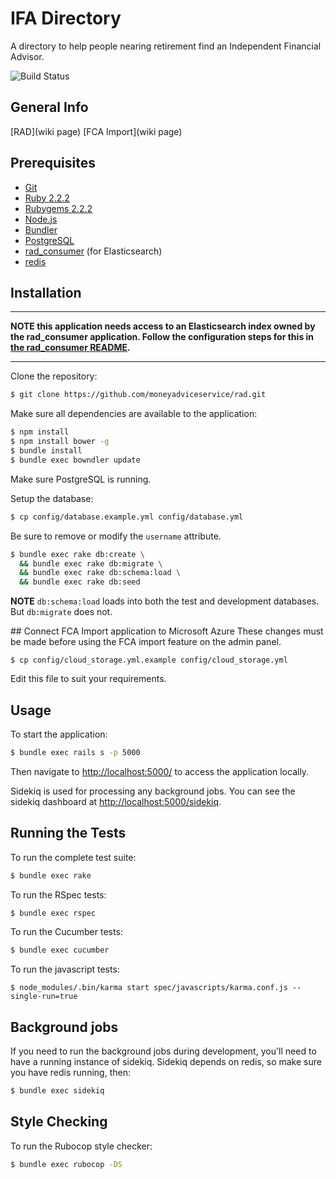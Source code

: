 # IFA Directory

A directory to help people nearing retirement find an Independent Financial Advisor.

![Build Status](https://travis-ci.org/moneyadviceservice/rad.svg?branch=master)

## General Info

[RAD](wiki page)
[FCA Import](wiki page)


## Prerequisites

* [Git](http://git-scm.com)
* [Ruby 2.2.2](http://www.ruby-lang.org/en)
* [Rubygems 2.2.2](http://rubygems.org)
* [Node.js](http://nodejs.org/)
* [Bundler](http://bundler.io)
* [PostgreSQL](http://www.postgresql.org/)
* [rad_consumer](https://github.com/moneyadviceservice/rad_consumer) (for Elasticsearch)
* [redis](http://redis.io)

## Installation

---

**NOTE this application needs access to an Elasticsearch index owned by the rad_consumer application. Follow the configuration steps for this in [the rad_consumer README](https://github.com/moneyadviceservice/rad_consumer/blob/master/README.md).**

---

Clone the repository:

```sh
$ git clone https://github.com/moneyadviceservice/rad.git
```

Make sure all dependencies are available to the application:

```sh
$ npm install
$ npm install bower -g
$ bundle install
$ bundle exec bowndler update
```

Make sure PostgreSQL is running.

Setup the database:

```sh
$ cp config/database.example.yml config/database.yml
```
Be sure to remove or modify the `username` attribute.

```sh
$ bundle exec rake db:create \
  && bundle exec rake db:migrate \
  && bundle exec rake db:schema:load \
  && bundle exec rake db:seed
```

**NOTE** `db:schema:load` loads into both the test and development databases.
But `db:migrate` does not.

## Connect FCA Import application to Microsoft Azure
These changes must be made before using the FCA import feature on the admin
panel.

```
$ cp config/cloud_storage.yml.example config/cloud_storage.yml
```
Edit this file to suit your requirements.

## Usage

To start the application:

```sh
$ bundle exec rails s -p 5000
```

Then navigate to [http://localhost:5000/](http://localhost:5000/) to access the
application locally.

Sidekiq is used for processing any background jobs. You can see the sidekiq
dashboard at [http://localhost:5000/sidekiq](http://localhost:5000/sidekiq).

## Running the Tests

To run the complete test suite:

```sh
$ bundle exec rake
```

To run the RSpec tests:

```sh
$ bundle exec rspec
```

To run the Cucumber tests:

```sh
$ bundle exec cucumber
```

To run the javascript tests:

```
$ node_modules/.bin/karma start spec/javascripts/karma.conf.js --single-run=true
```

## Background jobs

If you need to run the background jobs during development, you'll need to have
a running instance of sidekiq. Sidekiq depends on redis, so make sure you have
redis running, then:

```sh
$ bundle exec sidekiq
```

## Style Checking

To run the Rubocop style checker:

```sh
$ bundle exec rubocop -DS
```
